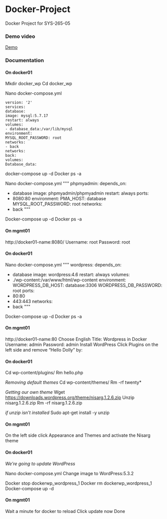 # Docker-Project
Docker Project for SYS-265-05

### Demo video

[Demo](https://drive.google.com/file/d/1JAduY2qWyW4AyPe8qH2tOFwfWzm3PQ94/view?usp=sharing)

### Documentation

#### On docker01
Mkdir docker_wp
Cd docker_wp

Nano docker-compose.yml
```
version: '2'
services:
database:
image: mysql:5.7.17
restart: always
volumes:
- database_data:/var/lib/mysql
environment:
MYSQL_ROOT_PASSWORD: root
networks:
- back
networks:
back:
volumes:
Database_data:
```

docker-compose up -d
Docker ps -a

Nano docker-compose.yml
"""
phpmyadmin:
depends_on:
- database
image: phpmyadmin/phpmyadmin
restart: always
ports:
- 8080:80
environment:
PMA_HOST: database
MYSQL_ROOT_PASSWORD: root
networks:
- back
"""

Docker-compose up -d
Docker ps -a

#### On mgmt01
http://docker01-name:8080/
Username: root
Password: root

#### On docker01
Nano docker-compose.yml
"""
wordpress:
depends_on:
- database
image: wordpress:4.6
restart: always
volumes:
- ./wp-content:/var/www/html/wp-content
environment:
WORDPRESS_DB_HOST: database:3306
WORDPRESS_DB_PASSWORD: root
ports:
- 80:80
- 443:443
networks:
- back
"""

Docker-compose up -d
Docker ps -a

#### On mgmt01
http://docker01-name:80
Choose English
Title: Wordpress in Docker
Username: admin
Password: admin
Install WordPress
Click Plugins on the left side and remove “Hello Dolly” by:

#### On docker01
Cd wp-content/plugins/
Rm hello.php

*Removing default themes*
Cd wp-content/themes/
Rm -rf twenty*

*Getting our own theme*
Wget https://downloads.wordpress.org/theme/nisarg.1.2.6.zip
Unzip nisarg.1.2.6.zip
Rm -rf nisarg.1.2.6.zip

*if unzip isn’t installed*
Sudo apt-get install -y unzip

#### On mgmt01
On the left side click Appearance and Themes and activate the Nisarg theme

#### On docker01
*We’re going to update WordPress*

Nano docker-compose.yml
Change image to WordPress:5.3.2

Docker stop dockerwp_wordpress_1
Docker rm dockerwp_wordpress_1
Docker-compose up -d

#### On mgmt01
Wait a minute for docker to reload
Click update now
Done

